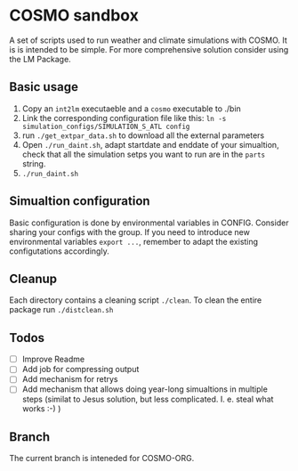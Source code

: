 # COSMO sandbox
A set of scripts used to run weather and climate simulations with COSMO. It is is intended to be simple. For more comprehensive solution consider using the LM Package.

## Basic usage

1. Copy an `int2lm` executaeble and a `cosmo` executable to ./bin
2. Link the corresponding configuration file like this: `ln -s simulation_configs/SIMULATION_S_ATL config` 
3. run `./get_extpar_data.sh` to download all the external parameters  
4. Open `./run_daint.sh`, adapt startdate and enddate of your simualtion, check that all the simulation setps you want to run are in the `parts` string.
5. `./run_daint.sh`

## Simualtion configuration
Basic configuration is done by environmental variables in CONFIG. Consider sharing your configs with the group. If you need to introduce new environmental variables `export ...`, remember to adapt the existing configutations accordingly.

## Cleanup
Each directory contains a cleaning script `./clean`. To clean the entire package  run `./distclean.sh`

## Todos
- [ ] Improve Readme
- [ ] Add job for compressing output
- [ ] Add mechanism for  retrys
- [ ] Add mechanism that allows doing year-long simualtions in multiple steps (similat to Jesus solution, but less complicated. I. e. steal what works :-) )

## Branch
The current branch is inteneded for COSMO-ORG.
